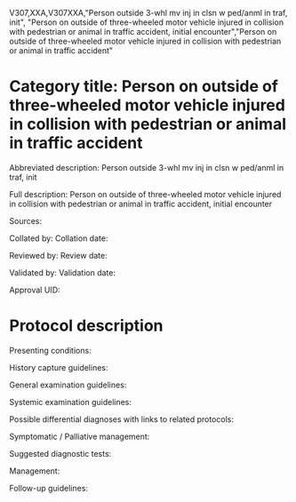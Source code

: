 V307,XXA,V307XXA,"Person outside 3-whl mv inj in clsn w ped/anml in traf, init", "Person on outside of three-wheeled motor vehicle injured in collision with pedestrian or animal in traffic accident, initial encounter","Person on outside of three-wheeled motor vehicle injured in collision with pedestrian or animal in traffic accident"
# Category title: Person on outside of three-wheeled motor vehicle injured in collision with pedestrian or animal in traffic accident

Abbreviated description: Person outside 3-whl mv inj in clsn w ped/anml in traf, init

Full description: Person on outside of three-wheeled motor vehicle injured in collision with pedestrian or animal in traffic accident, initial encounter

Sources:

Collated by:
Collation date:

Reviewed by:
Review date:

Validated by:
Validation date:

Approval UID:

# Protocol description

Presenting conditions:

History capture guidelines:

General examination guidelines:

Systemic examination guidelines:

Possible differential diagnoses with links to related protocols:

Symptomatic / Palliative management:

Suggested diagnostic tests:

Management:

Follow-up guidelines:

